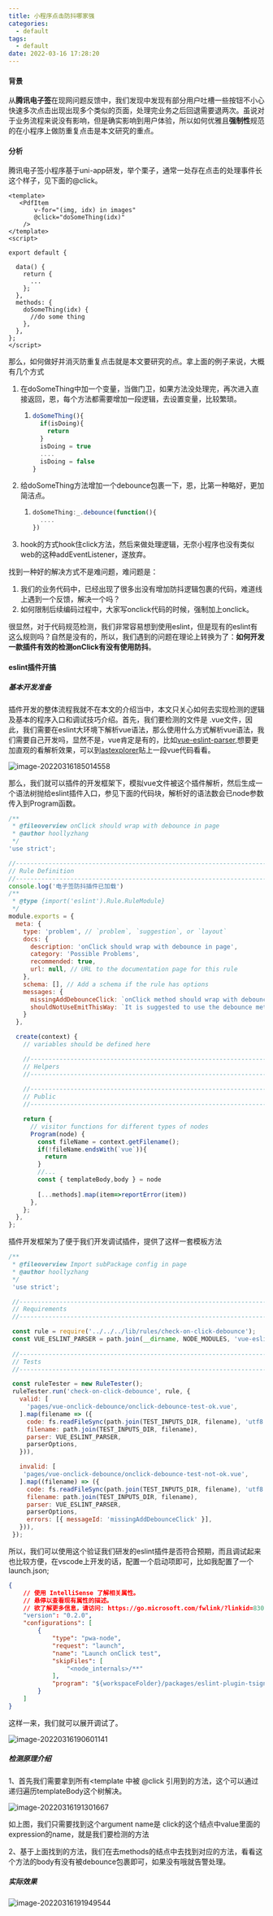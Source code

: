 ```yaml
---
title: 小程序点击防抖哪家强
categories:
  - default
tags:
  - default
date: 2022-03-16 17:28:20
---
```


#### 背景

从**腾讯电子签**在现网问题反馈中，我们发现中发现有部分用户吐槽一些按钮不小心快速多次点击出现出现多个类似的页面，处理完业务之后回退需要退两次。虽说对于业务流程来说没有影响，但是确实影响到用户体验，所以如何优雅且**强制性**规范的在小程序上做防重复点击是本文研究的重点。

#### 分析

腾讯电子签小程序基于uni-app研发，举个栗子，通常一处存在点击的处理事件长这个样子，见下面的@click。

```vue
<template>
   <PdfItem
       v-for="(img, idx) in images"
       @click="doSomeThing(idx)"
    />
</template>
<script>

export default {
 
  data() {
    return {
      ...
    };
  },
  methods: {
    doSomeThing(idx) {
      //do some thing
    },
  },
};
</script>
```

那么，如何做好并消灭防重复点击就是本文要研究的点。拿上面的例子来说，大概有几个方式

1. 在doSomeThing中加一个变量，当做门卫，如果方法没处理完，再次进入直接返回，恩，每个方法都需要增加一段逻辑，去设置变量，比较繁琐。

   1. ```javascript
      doSomeThing(){
        if(isDoing){
          return
        }
        isDoing = true
        ....
        isDoing = false
      }
      ```

2. 给doSomeThing方法增加一个debounce包裹一下，恩，比第一种略好，更加简洁点。

   1. ```javascript
      doSomeThing:_.debounce(function(){
        ....
      })
      ```

3. hook的方式hook住click方法，然后来做处理逻辑，无奈小程序也没有类似web的这种addEventListener，遂放弃。

找到一种好的解决方式不是难问题，难问题是：

1. 我们的业务代码中，已经出现了很多出没有增加防抖逻辑包裹的代码，难道线上遇到一个反馈，解决一个吗？
2. 如何限制后续编码过程中，大家写onclick代码的时候，强制加上onclick。

很显然，对于代码规范检测，我们非常容易想到使用eslint，但是现有的eslint有这么规则吗？自然是没有的，所以，我们遇到的问题在理论上转换为了：**如何开发一款插件有效的检测onClick有没有使用防抖**。

#### eslint插件开搞

##### 基本开发准备

插件开发的整体流程我就不在本文的介绍当中，本文只关心如何去实现检测的逻辑及基本的程序入口和调试技巧介绍。首先，我们要检测的文件是 .vue文件，因此，我们需要在eslint大环境下解析vue语法，那么使用什么方式解析vue语法，我们需要自己开发吗，显然不是，vue肯定是有的，比如[vue-eslint-parser](https://github.com/vuejs/vue-eslint-parser#readme),想要更加直观的看解析效果，可以到[astexplorer](https://astexplorer.net/)贴上一段vue代码看看。

![image-20220316185014558](小程序点击防抖哪家强/image-20220316185014558.png)

那么，我们就可以插件的开发框架下，模拟vue文件被这个插件解析，然后生成一个语法树抛给eslint插件入口，参见下面的代码块，解析好的语法数会已node参数传入到Program函数。

```javascript
/**
 * @fileoverview onClick should wrap with debounce in page
 * @author hoollyzhang
 */
'use strict';

//------------------------------------------------------------------------------
// Rule Definition
//------------------------------------------------------------------------------
console.log('电子签防抖插件已加载')
/**
 * @type {import('eslint').Rule.RuleModule}
 */
module.exports = {
  meta: {
    type: 'problem', // `problem`, `suggestion`, or `layout`
    docs: {
      description: 'onClick should wrap with debounce in page',
      category: 'Possible Problems',
      recommended: true,
      url: null, // URL to the documentation page for this rule
    },
    schema: [], // Add a schema if the rule has options
    messages: {
      missingAddDebounceClick: `onClick method should wrap with debounce, use "import { debounce } from '@/utils/custom-lodash'" and wrap with it in the page.`,
      shouldNotUseEmitThisWay: `It is suggested to use the debounce method of wrapping`
    }
  },

  create(context) {
    // variables should be defined here

    //----------------------------------------------------------------------
    // Helpers
    //----------------------------------------------------------------------
   
    //----------------------------------------------------------------------
    // Public
    //----------------------------------------------------------------------

    return {
      // visitor functions for different types of nodes
      Program(node) {
        const fileName = context.getFilename();
        if(!fileName.endsWith(`vue`)){
          return
        }
        //...
        const { templateBody,body } = node
      
        [...methods].map(item=>reportError(item))
      },
    };
  },
};

```

插件开发框架为了便于我们开发调试插件，提供了这样一套模板方法

```javascript
/**
 * @fileoverview Import subPackage config in page
 * @author hoollyzhang
 */
 'use strict';

 //------------------------------------------------------------------------------
 // Requirements
 //------------------------------------------------------------------------------

 const rule = require('../../../lib/rules/check-on-click-debounce');
 const VUE_ESLINT_PARSER = path.join(__dirname, NODE_MODULES, 'vue-eslint-parser');
 
 //------------------------------------------------------------------------------
 // Tests
 //------------------------------------------------------------------------------

 const ruleTester = new RuleTester();
 ruleTester.run('check-on-click-debounce', rule, {
   valid: [
     'pages/vue-onclick-debounce/onclick-debounce-test-ok.vue',
   ].map(filename => ({
     code: fs.readFileSync(path.join(TEST_INPUTS_DIR, filename), 'utf8'),
     filename: path.join(TEST_INPUTS_DIR, filename),
     parser: VUE_ESLINT_PARSER,
     parserOptions,
   })),

   invalid: [
    'pages/vue-onclick-debounce/onclick-debounce-test-not-ok.vue',
   ].map((filename) => ({
     code: fs.readFileSync(path.join(TEST_INPUTS_DIR, filename), 'utf8'),
     filename: path.join(TEST_INPUTS_DIR, filename),
     parser: VUE_ESLINT_PARSER,
     parserOptions,
     errors: [{ messageId: 'missingAddDebounceClick' }],
   })),
 });

```

所以，我们可以使用这个验证我们研发的eslint插件是否符合预期，而且调试起来也比较方便，在vscode上开发的话，配置一个启动项即可，比如我配置了一个launch.json;

```json
{
    // 使用 IntelliSense 了解相关属性。
    // 悬停以查看现有属性的描述。
    // 欲了解更多信息，请访问: https://go.microsoft.com/fwlink/?linkid=830387
    "version": "0.2.0",
    "configurations": [
        {
            "type": "pwa-node",
            "request": "launch",
            "name": "Launch onClick test",
            "skipFiles": [
                "<node_internals>/**"
            ],
            "program": "${workspaceFolder}/packages/eslint-plugin-tsign-weapp/tests/lib/rules/check-on-click-debounce.js"
        }
    ]
}
```

这样一来，我们就可以展开调试了。

![image-20220316190601141](小程序点击防抖哪家强/image-20220316190601141.png)

##### 检测原理介绍

1、首先我们需要拿到所有<template 中被 @click 引用到的方法，这个可以通过递归遍历templateBody这个树解决。

![image-20220316191301667](小程序点击防抖哪家强/image-20220316191301667.png)

如上图，我们只需要找到这个argument name是 click的这个结点中value里面的expression的name，就是我们要检测的方法

2、基于上面找到的方法，我们在去methods的结点中去找到对应的方法，看看这个方法的body有没有被debounce包裹即可，如果没有哦就告警处理。

##### 实际效果

![image-20220316191949544](小程序点击防抖哪家强/image-20220316191949544.png)

